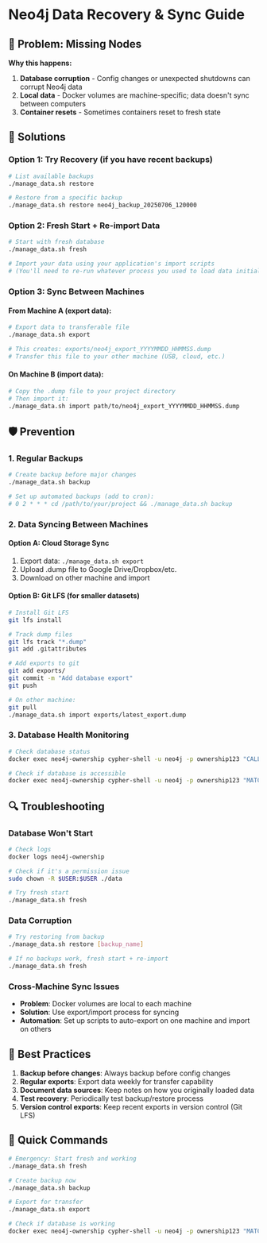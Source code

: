 # Neo4j Data Recovery & Sync Guide

## 🚨 Problem: Missing Nodes

**Why this happens:**
1. **Database corruption** - Config changes or unexpected shutdowns can corrupt Neo4j data
2. **Local data** - Docker volumes are machine-specific; data doesn't sync between computers
3. **Container resets** - Sometimes containers reset to fresh state

## 🔧 Solutions

### **Option 1: Try Recovery (if you have recent backups)**

```bash
# List available backups
./manage_data.sh restore

# Restore from a specific backup
./manage_data.sh restore neo4j_backup_20250706_120000
```

### **Option 2: Fresh Start + Re-import Data**

```bash
# Start with fresh database
./manage_data.sh fresh

# Import your data using your application's import scripts
# (You'll need to re-run whatever process you used to load data initially)
```

### **Option 3: Sync Between Machines**

#### **From Machine A (export data):**
```bash
# Export data to transferable file
./manage_data.sh export

# This creates: exports/neo4j_export_YYYYMMDD_HHMMSS.dump
# Transfer this file to your other machine (USB, cloud, etc.)
```

#### **On Machine B (import data):**
```bash
# Copy the .dump file to your project directory
# Then import it:
./manage_data.sh import path/to/neo4j_export_YYYYMMDD_HHMMSS.dump
```

## 🛡️ Prevention

### **1. Regular Backups**
```bash
# Create backup before major changes
./manage_data.sh backup

# Set up automated backups (add to cron):
# 0 2 * * * cd /path/to/your/project && ./manage_data.sh backup
```

### **2. Data Syncing Between Machines**

#### **Option A: Cloud Storage Sync**
1. Export data: `./manage_data.sh export`
2. Upload .dump file to Google Drive/Dropbox/etc.
3. Download on other machine and import

#### **Option B: Git LFS (for smaller datasets)**
```bash
# Install Git LFS
git lfs install

# Track dump files
git lfs track "*.dump"
git add .gitattributes

# Add exports to git
git add exports/
git commit -m "Add database export"
git push

# On other machine:
git pull
./manage_data.sh import exports/latest_export.dump
```

### **3. Database Health Monitoring**

```bash
# Check database status
docker exec neo4j-ownership cypher-shell -u neo4j -p ownership123 "CALL dbms.queryJmx('org.neo4j:instance=kernel#0,name=Store file sizes')"

# Check if database is accessible
docker exec neo4j-ownership cypher-shell -u neo4j -p ownership123 "MATCH (n) RETURN count(n) as total_nodes"
```

## 🔍 Troubleshooting

### **Database Won't Start**
```bash
# Check logs
docker logs neo4j-ownership

# Check if it's a permission issue
sudo chown -R $USER:$USER ./data

# Try fresh start
./manage_data.sh fresh
```

### **Data Corruption**
```bash
# Try restoring from backup
./manage_data.sh restore [backup_name]

# If no backups work, fresh start + re-import
./manage_data.sh fresh
```

### **Cross-Machine Sync Issues**
- **Problem**: Docker volumes are local to each machine
- **Solution**: Use export/import process for syncing
- **Automation**: Set up scripts to auto-export on one machine and import on others

## 📝 Best Practices

1. **Backup before changes**: Always backup before config changes
2. **Regular exports**: Export data weekly for transfer capability
3. **Document data sources**: Keep notes on how you originally loaded data
4. **Test recovery**: Periodically test backup/restore process
5. **Version control exports**: Keep recent exports in version control (Git LFS)

## 🚀 Quick Commands

```bash
# Emergency: Start fresh and working
./manage_data.sh fresh

# Create backup now
./manage_data.sh backup

# Export for transfer
./manage_data.sh export

# Check if database is working
docker exec neo4j-ownership cypher-shell -u neo4j -p ownership123 "MATCH (n) RETURN count(n)"
```
